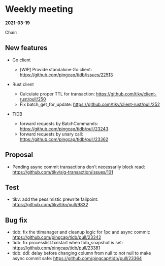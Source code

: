 # Weekly meeting

**2021-03-19**

Chair:

## New features

* Go client
  * [WIP] Provide standalone Go client: https://github.com/pingcap/tidb/issues/22513

* Rust client
  * Calculate proper TTL for transaction: https://github.com/tikv/client-rust/pull/250
  * Fix batch_get_for_update: https://github.com/tikv/client-rust/pull/252 

* TiDB
  * forward requests by BatchCommands: https://github.com/pingcap/tidb/pull/23243
  * forward requests by unary call: https://github.com/pingcap/tidb/pull/23362

## Proposal

* Pending async commit transactions don't necessarily block read: https://github.com/tikv/sig-transaction/issues/101

## Test

* tikv: add the pessimistic prewrite failpoint: https://github.com/tikv/tikv/pull/9832

## Bug fix

* tidb: fix the ttlmanager and cleanup logic for 1pc and async commit: https://github.com/pingcap/tidb/pull/23342
* tidb: fix processlist.txnstart when tidb_snapshot is set: https://github.com/pingcap/tidb/pull/23381
* tidb: ddl: delay before changing column from null to not null to make async commit safe: https://github.com/pingcap/tidb/pull/23364
